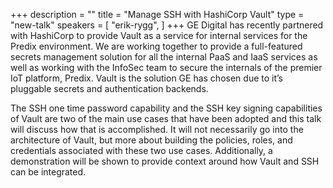 +++
description = ""
title = "Manage SSH with HashiCorp Vault"
type = "new-talk"
speakers = [
        "erik-rygg",
]
+++
GE Digital has recently partnered with HashiCorp to provide Vault as a service for internal services for the Predix environment. We are working together to provide a full-featured secrets management solution for all the internal PaaS and IaaS services as well as working with the InfoSec team to secure the internals of the premier IoT platform, Predix. Vault is the solution GE has chosen due to it’s pluggable secrets and authentication backends.

The SSH one time password capability and the SSH key signing capabilities of Vault are two of the main use cases that have been adopted and this talk will discuss how that is accomplished. It will not necessarily go into the architecture of Vault, but more about building the policies, roles, and credentials associated with these two use cases. Additionally, a demonstration will be shown to provide context around how Vault and SSH can be integrated.